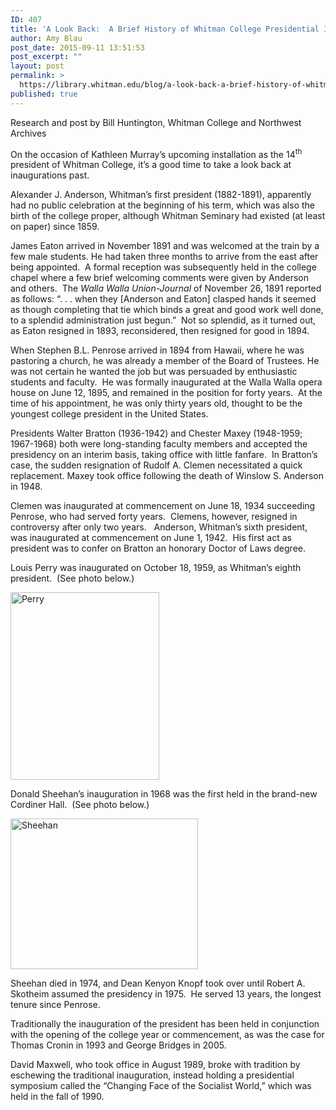 ```yaml
---
ID: 407
title: 'A Look Back:  A Brief History of Whitman College Presidential Inaugurations'
author: Amy Blau
post_date: 2015-09-11 13:51:53
post_excerpt: ""
layout: post
permalink: >
  https://library.whitman.edu/blog/a-look-back-a-brief-history-of-whitman-college-presidential-inaugurations/
published: true
---
```

Research and post by Bill Huntington, Whitman College and Northwest Archives

On the occasion of Kathleen Murray’s upcoming installation as the 14<sup>th</sup> president of Whitman College, it’s a good time to take a look back at inaugurations past.

Alexander J. Anderson, Whitman’s first president (1882-1891), apparently had no public celebration at the beginning of his term, which was also the birth of the college proper, although Whitman Seminary had existed (at least on paper) since 1859.

James Eaton arrived in November 1891 and was welcomed at the train by a few male students. He had taken three months to arrive from the east after being appointed.  A formal reception was subsequently held in the college chapel where a few brief welcoming comments were given by Anderson and others.  The <em>Walla Walla Union-Journal</em> of November 26, 1891 reported as follows: “. . . when they [Anderson and Eaton] clasped hands it seemed as though completing that tie which binds a great and good work well done, to a splendid administration just begun.”  Not so splendid, as it turned out, as Eaton resigned in 1893, reconsidered, then resigned for good in 1894.

When Stephen B.L. Penrose arrived in 1894 from Hawaii, where he was pastoring a church, he was already a member of the Board of Trustees. He was not certain he wanted the job but was persuaded by enthusiastic students and faculty.  He was formally inaugurated at the Walla Walla opera house on June 12, 1895, and remained in the position for forty years.  At the time of his appointment, he was only thirty years old, thought to be the youngest college president in the United States.

Presidents Walter Bratton (1936-1942) and Chester Maxey (1948-1959; 1967-1968) both were long-standing faculty members and accepted the presidency on an interim basis, taking office with little fanfare.  In Bratton’s case, the sudden resignation of Rudolf A. Clemen necessitated a quick replacement. Maxey took office following the death of Winslow S. Anderson in 1948.

Clemen was inaugurated at commencement on June 18, 1934 succeeding Penrose, who had served forty years.  Clemens, however, resigned in controversy after only two years.   Anderson, Whitman’s sixth president, was inaugurated at commencement on June 1, 1942.  His first act as president was to confer on Bratton an honorary Doctor of Laws degree.

Louis Perry was inaugurated on October 18, 1959, as Whitman’s eighth president.  (See photo below.)

<a href="https://library.whitman.edu/blog/wp-content/uploads/sites/4/2015/09/Perry.jpg"><img class="alignnone size-medium wp-image-408" src="https://library.whitman.edu/blog/wp-content/uploads/sites/4/2015/09/Perry-238x300.jpg" alt="Perry" width="238" height="300" /></a>

Donald Sheehan’s inauguration in 1968 was the first held in the brand-new Cordiner Hall.  (See photo below.)

<a href="https://library.whitman.edu/blog/wp-content/uploads/sites/4/2015/09/Sheehan-e1442343289125.jpg"><img class="alignnone wp-image-409 size-medium" src="https://library.whitman.edu/blog/wp-content/uploads/sites/4/2015/09/Sheehan-e1442343289125-300x241.jpg" alt="Sheehan" width="300" height="241" /></a>

Sheehan died in 1974, and Dean Kenyon Knopf took over until Robert A. Skotheim assumed the presidency in 1975.  He served 13 years, the longest tenure since Penrose.

Traditionally the inauguration of the president has been held in conjunction with the opening of the college year or commencement, as was the case for Thomas Cronin in 1993 and George Bridges in 2005.

David Maxwell, who took office in August 1989, broke with tradition by eschewing the traditional inauguration, instead holding a presidential symposium called the “Changing Face of the Socialist World,” which was held in the fall of 1990.
